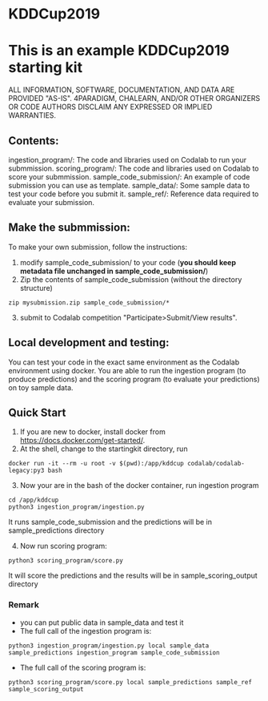 # KDDCup2019

This is an example KDDCup2019 starting kit
==========================================

ALL INFORMATION, SOFTWARE, DOCUMENTATION, AND DATA ARE PROVIDED "AS-IS".
4PARADIGM, CHALEARN, AND/OR OTHER ORGANIZERS
OR CODE AUTHORS DISCLAIM ANY EXPRESSED OR IMPLIED WARRANTIES.

Contents:
---------

ingestion_program/: The code and libraries used on Codalab to run your submmission.
scoring_program/: The code and libraries used on Codalab to score your submmission.
sample_code_submission/: An example of code submission you can use as template.
sample_data/: Some sample data to test your code before you submit it.
sample_ref/: Reference data required to evaluate your submission.

Make the submmission:
---------------------

To make your own submission, follow the instructions:
1. modify sample_code_submission/ to your code (**you should keep metadata file unchanged in sample_code_submission/**)
2. Zip the contents of sample_code_submission (without the directory structure)
```
zip mysubmission.zip sample_code_submission/*
```
3. submit to Codalab competition "Participate>Submit/View results".


Local development and testing:
------------------------------

You can test your code in the exact same environment as the Codalab environment using docker.
You are able to run the ingestion program (to produce predictions) and the scoring program
(to evaluate your predictions) on toy sample data.

Quick Start
-----------

1. If you are new to docker, install docker from https://docs.docker.com/get-started/.
2. At the shell, change to the startingkit directory, run

```
docker run -it --rm -u root -v $(pwd):/app/kddcup codalab/codalab-legacy:py3 bash
```

3. Now your are in the bash of the docker container, run ingestion program

```
cd /app/kddcup
python3 ingestion_program/ingestion.py
```
It runs sample_code_submission and the predictions will be in sample_predictions directory

4. Now run scoring program:

```
python3 scoring_program/score.py
```

It will score the predictions and the results will be in sample_scoring_output directory

### Remark

- you can put public data in sample_data and test it
- The full call of the ingestion program is:

```
python3 ingestion_program/ingestion.py local sample_data sample_predictions ingestion_program sample_code_submission
```

- The full call of the scoring program is:

```
python3 scoring_program/score.py local sample_predictions sample_ref sample_scoring_output
```
